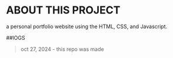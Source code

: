# ABOUT THIS PROJECT

a personal portfolio website using the HTML, CSS, and Javascript.

##lOGS
>oct 27, 2024 - this repo was made
